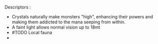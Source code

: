 


Descriptors :

- Crystals naturally make monsters "high", enhancing their powers and making them addicted to the mana seeping from within.
- A faint light allows normal vision up to 18mt
-  #TODO Local fauna
-   